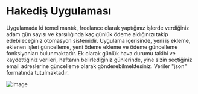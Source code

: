 # Hakediş Uygulaması

Uygulamada ki temel mantık, freelance olarak yaptığınız işlerde verdiğiniz adam gün sayısı ve karşılığında kaç günlük ödeme aldığınızı takip edebileceğiniz otomasyon sistemidir.
Uygulama içerisinde, yeni iş ekleme, eklenen işleri güncelleme, yeni ödeme ekleme ve ödeme güncelleme fonksiyonları bulunmaktadır.
Ek olarak günlük hava durumu takibi ve kaydettiğiniz verileri, haftanın belirlediğiniz günlerinde, yine sizin seçtiğiniz email adreslerine güncelleme olarak gönderebilmektesiniz.
Veriler "json" formatında tutulmaktadır.


![image](https://user-images.githubusercontent.com/61668822/111691277-3517c700-883f-11eb-8eb1-6f114dddad3a.png)


